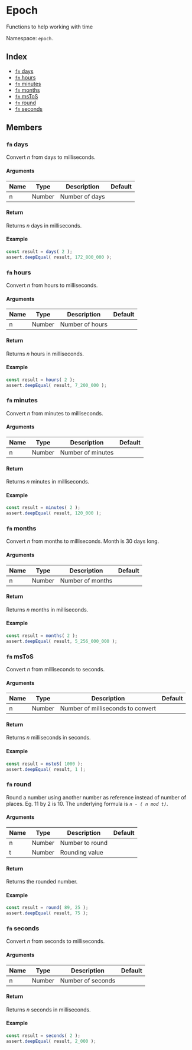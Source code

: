 # Epoch

Functions to help working with time

Namespace: `epoch.`

## Index
- [`fn` days](#fn-days)
- [`fn` hours](#fn-hours)
- [`fn` minutes](#fn-minutes)
- [`fn` months](#fn-months)
- [`fn` msToS](#fn-msToS)
- [`fn` round](#fn-round)
- [`fn` seconds](#fn-seconds)

## Members

### `fn` days

Convert _n_ from days to milliseconds.

#### Arguments

|Name|Type|Description|Default|
|---|---|---|---|
|n|Number|Number of days||

#### Return

Returns _n_ days in milliseconds.

#### Example

```js
const result = days( 2 );
assert.deepEqual( result, 172_800_000 );
```

### `fn` hours

Convert _n_ from hours to milliseconds.

#### Arguments

|Name|Type|Description|Default|
|---|---|---|---|
|n|Number|Number of hours||

#### Return

Returns _n_ hours in milliseconds.

#### Example

```js
const result = hours( 2 );
assert.deepEqual( result, 7_200_000 );
```

### `fn` minutes

Convert _n_ from minutes to milliseconds.

#### Arguments

|Name|Type|Description|Default|
|---|---|---|---|
|n|Number|Number of minutes||

#### Return

Returns _n_ minutes in milliseconds.

#### Example

```js
const result = minutes( 2 );
assert.deepEqual( result, 120_000 );
```

### `fn` months

Convert _n_ from months to milliseconds. Month is 30 days long.

#### Arguments

|Name|Type|Description|Default|
|---|---|---|---|
|n|Number|Number of months||

#### Return

Returns _n_ months in milliseconds.

#### Example

```js
const result = months( 2 );
assert.deepEqual( result, 5_256_000_000 );
```

### `fn` msToS

Convert _n_ from milliseconds to seconds.

#### Arguments

|Name|Type|Description|Default|
|---|---|---|---|
|n|Number|Number of milliseconds to convert||

#### Return

Returns _n_ milliseconds in seconds.

#### Example

```js
const result = mstoS( 1000 );
assert.deepEqual( result, 1 );
```

### `fn` round

Round a number using another number as reference instead of number of places. Eg. 11 by 2 is 10.
The underlying formula is _`n - ( n mod t)`_.

#### Arguments

|Name|Type|Description|Default|
|---|---|---|---|
|n|Number|Number to round||
|t|Number|Rounding value||

#### Return

Returns the rounded number.

#### Example

```js
const result = round( 89, 25 );
assert.deepEqual( result, 75 );
```

### `fn` seconds

Convert _n_ from seconds to milliseconds.

#### Arguments

|Name|Type|Description|Default|
|---|---|---|---|
|n|Number|Number of seconds||

#### Return

Returns _n_ seconds in milliseconds.

#### Example

```js
const result = seconds( 2 );
assert.deepEqual( result, 2_000 );
